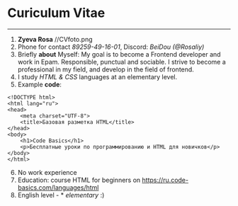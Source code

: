 # Curiculum Vitae
*********
1. **Zyeva Rosa**
//CVfoto.png
2. Phone for contact *89259-49-16-01*, Discord: *BeiDou (@Rosaliy)* 
3. Briefly **about** Myself: My goal is to become a Frontend developer and work in Epam. Responsible, punctual and sociable. I strive to become a professional in my field, and develop in the field of frontend.
4. I study *HTML & CSS* languages at an elementary level.
5. Example **code**:
```
<!DOCTYPE html>
<html lang="ru">
<head>
    <meta charset="UTF-8">
    <title>Базовая разметка HTML</title>
</head>
<body>
    <h1>Code Basics</h1>
    <p>Бесплатные уроки по программированию и HTML для новичков</p>
</body>
</html>
```
6. No work experience
7. Education: course HTML for beginners on https://ru.code-basics.com/languages/html
8. English level - \* *elementary* \:)
